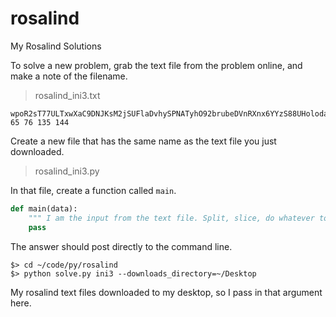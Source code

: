# rosalind
My Rosalind Solutions

To solve a new problem, grab the text file from the problem online, and make a note of the filename.

> rosalind_ini3.txt

```
wpoR2sT77ULTxwXaC9DNJKsM2jSUFlaDvhySPNATyhO92brubeDVnRXnx6YYzS88UHolodactylusbDN4pAeMJiGTF0IWa0u8VSWrBcJXmog5JI0kDVyklRxUxkCZihLQ1aJwqFhemilasiuswhlfQ1AxRYA6H3QNFTcNnNiWfn7cuE.
65 76 135 144
```

Create a new file that has the same name as the text file you just downloaded.

> rosalind_ini3.py

In that file, create a function called `main`.

```py
def main(data):
    """ I am the input from the text file. Split, slice, do whatever to solve the problem. """
    pass
```

The answer should post directly to the command line.

```
$> cd ~/code/py/rosalind
$> python solve.py ini3 --downloads_directory=~/Desktop
```

My rosalind text files downloaded to my desktop, so I pass in that argument here.
